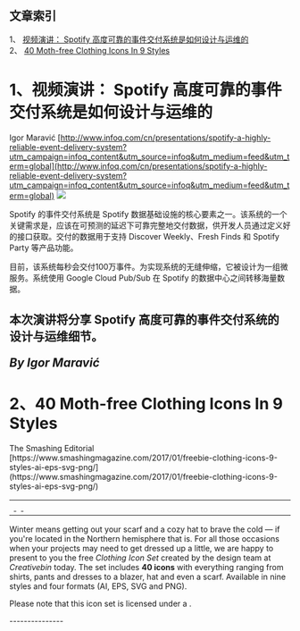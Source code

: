 ## 文章索引
1、 <a href="#1视频演讲-spotify-高度可靠的事件交付系统是如何设计与运维的" >视频演讲： Spotify 高度可靠的事件交付系统是如何设计与运维的</a><br/>
2、 <a href="#240-moth-free-clothing-icons-in-9-styles" >40 Moth-free Clothing Icons In 9 Styles</a><br/><h1 id="#title_0" >1、视频演讲： Spotify 高度可靠的事件交付系统是如何设计与运维的</h1>
Igor Maravić
[http://www.infoq.com/cn/presentations/spotify-a-highly-reliable-event-delivery-system?utm_campaign=infoq_content&utm_source=infoq&utm_medium=feed&utm_term=global](http://www.infoq.com/cn/presentations/spotify-a-highly-reliable-event-delivery-system?utm_campaign=infoq_content&utm_source=infoq&utm_medium=feed&utm_term=global)
<img src="http://www.infoq.com/resource/presentations/spotify-a-highly-reliable-event-delivery-system/zh/mediumimage/igormar270.jpg"/><p>Spotify 的事件交付系统是 Spotify 数据基础设施的核心要素之一。该系统的一个关键需求是，应该在可预测的延迟下可靠完整地交付数据，供开发人员通过定义好的接口获取。交付的数据用于支持 Discover Weekly、Fresh Finds 和 Spotify Party 等产品功能。

目前，该系统每秒会交付100万事件。为实现系统的无缝伸缩，它被设计为一组微服务。系统使用 Google Cloud Pub/Sub 在 Spotify 的数据中心之间转移海量数据。

本次演讲将分享 Spotify 高度可靠的事件交付系统的设计与运维细节。</p> <i>By Igor Maravić</i>
---------------
<h1 id="#title_1" >2、40 Moth-free Clothing Icons In 9 Styles</h1>
The Smashing Editorial
[https://www.smashingmagazine.com/2017/01/freebie-clothing-icons-9-styles-ai-eps-svg-png/](https://www.smashingmagazine.com/2017/01/freebie-clothing-icons-9-styles-ai-eps-svg-png/)
<table width="650">
	<tr>
		<td width="650">
			<div style="width:650px;">
				<img src="http://statisches.auslieferung.commindo-media-ressourcen.de/advertisement.gif" alt="" border="0"/>
				<br/>
				<a href="http://auslieferung.commindo-media-ressourcen.de/random.php?mode=target&collection=smashing-rss&position=1" target="_blank">
					<img src="http://auslieferung.commindo-media-ressourcen.de/random.php?mode=image&collection=smashing-rss&position=1" border="0" alt=""/>
				</a>
				&nbsp;
				<a href="http://auslieferung.commindo-media-ressourcen.de/random.php?mode=target&collection=smashing-rss&position=2" target="_blank">
					<img src="http://auslieferung.commindo-media-ressourcen.de/random.php?mode=image&collection=smashing-rss&position=2" border="0" alt=""/>
				</a>
				&nbsp;
				<a href="http://auslieferung.commindo-media-ressourcen.de/random.php?mode=target&collection=smashing-rss&position=3" target="_blank">
					<img src="http://auslieferung.commindo-media-ressourcen.de/random.php?mode=image&collection=smashing-rss&position=3" border="0" alt=""/>
				</a>
			</div>
		</td>
	</tr>
</table><p>Winter means getting out your scarf and a cozy hat to brave the cold &#8212; if you're located in the Northern hemisphere that is. For all those occasions when your projects may need to get dressed up a little, we are happy to present to you the free <em>Clothing Icon Set</em> created by the design team at <em>Creativebin</em> today. The set includes <strong>40 icons</strong> with everything ranging from shirts, pants and dresses to a blazer, hat and even a scarf. Available in nine styles and four formats (AI, EPS, SVG and PNG).</p>

<figure></figure>

<p>Please note that this icon set is licensed under a .</p>
---------------